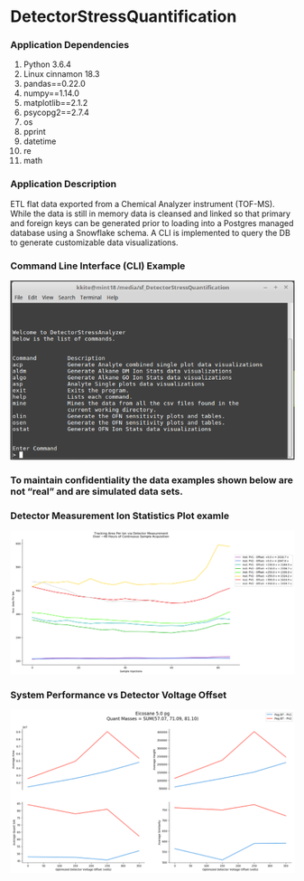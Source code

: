 # DetectorStressQuantification

### Application Dependencies
1. Python 3.6.4
1. Linux cinnamon 18.3
1. pandas==0.22.0
1. numpy==1.14.0
1. matplotlib==2.1.2
1. psycopg2==2.7.4
1. os
1. pprint
1. datetime
1. re
1. math

### Application Description
ETL flat data exported from a Chemical Analyzer instrument (TOF-MS).  While the data is still in memory data is cleansed and linked so that primary and foreign keys can be generated prior to loading into a Postgres managed database using a Snowflake schema.  A CLI is implemented to query the DB to generate customizable data visualizations.

### Command Line Interface (CLI) Example
![CLI](https://github.com/kitestring/DetectorStressQuantification/blob/master/ExampleOutput/CLI_Example.png)

### To maintain confidentiality the data examples shown below are not “real” and are simulated data sets.

### Detector Measurement Ion Statistics Plot examle
![Data Set #1 Example](https://github.com/kitestring/DetectorStressQuantification/blob/master/ExampleOutput/DM_API_Analysis.png)

### System Performance vs Detector Voltage Offset
![Data Set #2 Example](https://github.com/kitestring/DetectorStressQuantification/blob/master/ExampleOutput/Eicosane_5_0pg_plots.png)
